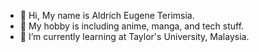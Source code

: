 - 👋 Hi, My name is Aldrich Eugene Terimsia.
- 👀 My hobby is including anime, manga, and tech stuff.
- 🌱 I’m currently learning at Taylor's University, Malaysia.
<!---
SyncPss/SyncPss is a ✨ special ✨ repository because its `README.md` (this file) appears on your GitHub profile.
You can click the Preview link to take a look at your changes.
--->
